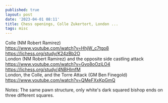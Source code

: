 ```yaml
---
published: true
layout: post
date: '2023-04-01 08:11'
title: Chess openings, Colle Zukertort, London ...
tags: misc 
---
```

Colle (NM Robert Ramirez)   
<https://www.youtube.com/watch?v=HhjW_c7tgo8>  
<https://lichess.org/study/K24zBb2O>  
London (NM Robert Ramirez) and the opposite side castling attack  
<https://www.youtube.com/watch?v=Gvo8oOzjLO4>  
<https://lichess.org/study/4NBHImfM>   
London, the Colle, and the Torre Attack (GM Ben Finegold)  
<https://www.youtube.com/watch?v=QMeFXxKpGmQ>  

Notes: The same pawn structure, only white's dark squared bishop ends on three different squares.
